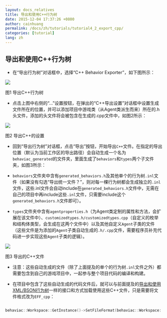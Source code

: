 ```yaml
---
layout: docs_relatives
title: 导出和使用C++行为树
date: 2015-12-04 17:37:26 +0800
author: cainhuang
permalink: /docs/zh/tutorials/tutorial4_2_export_cpp/
categories: [tutorial]
lang: zh
---
```


## 导出和使用C++行为树
- 在“导出行为树”对话框中，选择“C++ Behavior Exporter”，如下图所示：

![]({{site.url}}{{site.baseurl}}/img/tutorials/tutorial4/exportCpp.png)

图1 导出C++行为树

- 点击上图中右侧的“…”设置按钮，在弹出的“C++导出设置”对话框中设置生成文件所在的位置，并可以添加项目中游戏类（从Agent类派生而来）所在的.h头文件，添加的头文件将会被包含在生成的.cpp文件中，如图2所示：

![]({{site.url}}{{site.baseurl}}/img/tutorials/tutorial4/cppExportSettings.png)

图2 导出C++的设置

- 回到“导出行为树”对话框，点击“导出”按钮，开始导出`C++`文件。在指定的导出位置（默认为当前工作区的导出路径）会自动生成一个名为`behaviac_generated`的文件夹，里面生成了`behaviors`和`types`两个子文件夹，如图3所示：

 - `behaviors`文件夹中含有`generated_behaviors.h`及其他单个的行为树`.inl`文件（如果没有勾选“导出统一文件？”，则对每一棵行为树都会生成独立的`.inl`文件，这些.inl文件会自动include在`generated_behaviors.h`文件中，无需在自己的项目中再include这些`.inl`文件，只需要include这个`generated_behaviors.h`文件即可）。
 - `types`文件夹中含有`agentproperties.h`（为Agent类定制的属性和方法，会扩展在该文件中）、`customizedtypes.h/customizedtypes.cpp`（自定义的枚举和结构体类型，会生成在这两个文件中）以及其他自定义`Agent`子类的文件（这些文件是为添加的`Agent`子类自动生成的`.h/.cpp`文件，需要程序员补充代码进一步实现这些`Agent`子类的逻辑）。

![]({{site.url}}{{site.baseurl}}/img/tutorials/tutorial4/exportedCppFiles.png)

图3 导出的C++文件

- 注意：这些自动生成的文件（除了上面提及的单个的行为树`.inl`文件之外）都需要包含到自己的游戏项目中，一起参与整个项目代码的编译和构建。

- 在项目中包含了这些自动生成的代码文件后，就可以与前面提及的[导出和使用XML/BSON行为树]({{site.url}}{{site.baseurl}}/docs/zh/tutorials/tutorial4_1_export_xml_bson/)一样的接口和方式加载使用这些C++文件，只是需要将文件格式改为`EFF_cpp`：


```cpp

behaviac::Workspace::GetInstance()->SetFileFormat(behaviac::Workspace::EFF_cpp);

```
